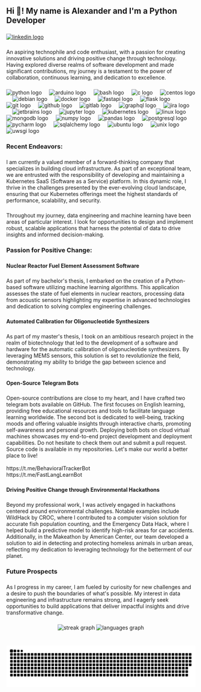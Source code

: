 <h2 align="left">Hi 👋! My name is Alexander and I'm a Python Developer</h2>

###

<div align="left">
  <a href="https://inkedin.com/in/alexlopatnikov/" target="_blank">
    <img src="https://img.shields.io/static/v1?message=LinkedIn&logo=linkedin&label=&color=0077B5&logoColor=white&labelColor=&style=for-the-badge" height="35" alt="linkedin logo"  />
  </a>
</div>

###

<p align="left">An aspiring technophile and code enthusiast, with a passion for creating innovative solutions and driving positive change through technology. Having explored diverse realms of software development and made significant contributions, my journey is a testament to the power of collaboration, continuous learning, and dedication to excellence.</p>

###

<div align="left">
  <img src="https://cdn.jsdelivr.net/gh/devicons/devicon/icons/python/python-original.svg" height="30" alt="python logo"  />
  <img width="12" />
  <img src="https://cdn.jsdelivr.net/gh/devicons/devicon/icons/arduino/arduino-original.svg" height="30" alt="arduino logo"  />
  <img width="12" />
  <img src="https://cdn.jsdelivr.net/gh/devicons/devicon/icons/bash/bash-original.svg" height="30" alt="bash logo"  />
  <img width="12" />
  <img src="https://cdn.jsdelivr.net/gh/devicons/devicon/icons/c/c-original.svg" height="30" alt="c logo"  />
  <img width="12" />
  <img src="https://cdn.jsdelivr.net/gh/devicons/devicon/icons/centos/centos-original.svg" height="30" alt="centos logo"  />
  <img width="12" />
  <img src="https://cdn.jsdelivr.net/gh/devicons/devicon/icons/debian/debian-original.svg" height="30" alt="debian logo"  />
  <img width="12" />
  <img src="https://cdn.jsdelivr.net/gh/devicons/devicon/icons/docker/docker-original.svg" height="30" alt="docker logo"  />
  <img width="12" />
  <img src="https://cdn.jsdelivr.net/gh/devicons/devicon/icons/fastapi/fastapi-original.svg" height="30" alt="fastapi logo"  />
  <img width="12" />
  <img src="https://cdn.jsdelivr.net/gh/devicons/devicon/icons/flask/flask-original.svg" height="30" alt="flask logo"  />
  <img width="12" />
  <img src="https://cdn.jsdelivr.net/gh/devicons/devicon/icons/git/git-original.svg" height="30" alt="git logo"  />
  <img width="12" />
  <img src="https://cdn.jsdelivr.net/gh/devicons/devicon/icons/github/github-original.svg" height="30" alt="github logo"  />
  <img width="12" />
  <img src="https://cdn.jsdelivr.net/gh/devicons/devicon/icons/gitlab/gitlab-original.svg" height="30" alt="gitlab logo"  />
  <img width="12" />
  <img src="https://cdn.jsdelivr.net/gh/devicons/devicon/icons/graphql/graphql-plain.svg" height="30" alt="graphql logo"  />
  <img width="12" />
  <img src="https://cdn.jsdelivr.net/gh/devicons/devicon/icons/jira/jira-original.svg" height="30" alt="jira logo"  />
  <img width="12" />
  <img src="https://cdn.jsdelivr.net/gh/devicons/devicon/icons/jetbrains/jetbrains-original.svg" height="30" alt="jetbrains logo"  />
  <img width="12" />
  <img src="https://cdn.jsdelivr.net/gh/devicons/devicon/icons/jupyter/jupyter-original.svg" height="30" alt="jupyter logo"  />
  <img width="12" />
  <img src="https://cdn.jsdelivr.net/gh/devicons/devicon/icons/kubernetes/kubernetes-plain.svg" height="30" alt="kubernetes logo"  />
  <img width="12" />
  <img src="https://cdn.jsdelivr.net/gh/devicons/devicon/icons/linux/linux-original.svg" height="30" alt="linux logo"  />
  <img width="12" />
  <img src="https://cdn.jsdelivr.net/gh/devicons/devicon/icons/mongodb/mongodb-original.svg" height="30" alt="mongodb logo"  />
  <img width="12" />
  <img src="https://cdn.jsdelivr.net/gh/devicons/devicon/icons/numpy/numpy-original.svg" height="30" alt="numpy logo"  />
  <img width="12" />
  <img src="https://cdn.jsdelivr.net/gh/devicons/devicon/icons/pandas/pandas-original.svg" height="30" alt="pandas logo"  />
  <img width="12" />
  <img src="https://cdn.jsdelivr.net/gh/devicons/devicon/icons/postgresql/postgresql-original.svg" height="30" alt="postgresql logo"  />
  <img width="12" />
  <img src="https://cdn.jsdelivr.net/gh/devicons/devicon/icons/pycharm/pycharm-original.svg" height="30" alt="pycharm logo"  />
  <img width="12" />
  <img src="https://cdn.jsdelivr.net/gh/devicons/devicon/icons/sqlalchemy/sqlalchemy-original.svg" height="30" alt="sqlalchemy logo"  />
  <img width="12" />
  <img src="https://cdn.jsdelivr.net/gh/devicons/devicon/icons/ubuntu/ubuntu-plain.svg" height="30" alt="ubuntu logo"  />
  <img width="12" />
  <img src="https://cdn.jsdelivr.net/gh/devicons/devicon/icons/unix/unix-original.svg" height="30" alt="unix logo"  />
  <img width="12" />
  <img src="https://cdn.jsdelivr.net/gh/devicons/devicon/icons/uwsgi/uwsgi-original.svg" height="30" alt="uwsgi logo"  />
</div>

###

<h3 align="left">Recent Endeavors:</h3>

###

<p align="left">I am currently a valued member of a forward-thinking company that specializes in building cloud infrastructure. As part of an exceptional team, we are entrusted with the responsibility of developing and maintaining a Kubernetes SaaS (Software as a Service) platform. In this dynamic role, I thrive in the challenges presented by the ever-evolving cloud landscape, ensuring that our Kubernetes offerings meet the highest standards of performance, scalability, and security.</p>

###

<p align="left">Throughout my journey, data engineering and machine learning have been areas of particular interest. I look for opportunities to design and implement robust, scalable applications that harness the potential of data to drive insights and informed decision-making.</p>

###

<h3 align="left">Passion for Positive Change:</h3>

###

<h4 align="left">Nuclear Reactor Fuel Element Assessment Software</h4>

###

<p align="left">As part of my bachelor's thesis, I embarked on the creation of a Python-based software utilizing machine learning algorithms. This application assesses the state of fuel elements in nuclear reactors, processing data from acoustic sensors highlighting my expertise in advanced technologies and dedication to solving complex engineering challenges.</p>

###

<h4 align="left">Automated Calibration for Oligonucleotide Synthesizers</h4>

###

<p align="left">As part of my master's thesis, I took on an ambitious research project in the realm of biotechnology that led to the development of a software and hardware for the automatic calibration of oligonucleotide synthesizers. By leveraging MEMS sensors, this solution is set to revolutionize the field, demonstrating my ability to bridge the gap between science and technology.</p>

###

<h4 align="left">Open-Source Telegram Bots</h4>

###

<p align="left">Open-source contributions are close to my heart, and I have crafted two telegram bots available on GitHub. The first focuses on English learning, providing free educational resources and tools to facilitate language learning worldwide. The second bot is dedicated to well-being, tracking moods and offering valuable insights through interactive charts, promoting self-awareness and personal growth. Deploying both bots on cloud virtual machines showcases my end-to-end project development and deployment capabilities. Do not hesitate to check them out and submit a pull request. Source code is available in my repositories. Let's make our world a better place to live!<br><br>https://t.me/BehavioralTrackerBot<br>https://t.me/FastLangLearnBot</p>

###

<h4 align="left">Driving Positive Change through Environmental Hackathons</h4>

###

<p align="left">Beyond my professional work, I was actively engaged in hackathons centered around environmental challenges. Notable examples include WildHack by CROC, where I contributed to a computer vision solution for accurate fish population counting, and the Emergency Data Hack, where I helped build a predictive model to identify high-risk areas for car accidents. Additionally, in the Makeathon by American Center, our team developed a solution to aid in detecting and protecting homeless animals in urban areas, reflecting my dedication to leveraging technology for the betterment of our planet.</p>

###

<h3 align="left">Future Prospects</h3>

###

<p align="left">As I progress in my career, I am fueled by curiosity for new challenges and a desire to push the boundaries of what's possible. My interest in data engineering and infrastructure remains strong, and I eagerly seek opportunities to build applications that deliver impactful insights and drive transformative change.</p>

###

<div align="center">
  <img src="https://streak-stats.demolab.com?user=avmlds&locale=en&mode=daily&theme=dracula&hide_border=false&border_radius=5" height="150" alt="streak graph"  />
  <img src="https://github-readme-stats.vercel.app/api/top-langs?username=avmlds&locale=en&hide_title=false&layout=compact&card_width=320&langs_count=5&theme=dracula&hide_border=false" height="150" alt="languages graph"  />
</div>

###

<br clear="both">

<img src="https://raw.githubusercontent.com/avmlds/avmlds/output/snake.svg" alt="Snake animation" />

###
